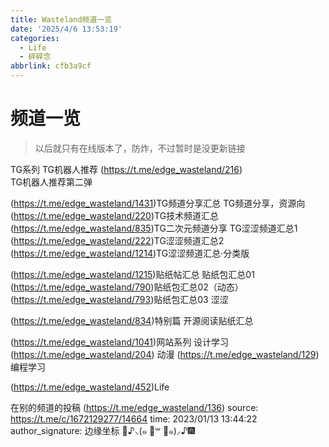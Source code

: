 ```yaml
---
title: Wasteland频道一览
date: '2025/4/6 13:53:19'
categories:
  - Life
  - 碎碎念
abbrlink: cfb3a9cf
---
```



# 频道一览

> 以后就只有在线版本了，防炸，不过暂时是没更新链接

TG系列
TG机器人推荐 (https://t.me/edge_wasteland/216)  
TG机器人推荐第二弹

 (https://t.me/edge_wasteland/1431)TG频道分享汇总
TG频道分享，资源向
 (https://t.me/edge_wasteland/220)TG技术频道汇总
 (https://t.me/edge_wasteland/835)TG二次元频道分享
TG涩涩频道汇总1
 (https://t.me/edge_wasteland/222)TG涩涩频道汇总2
 (https://t.me/edge_wasteland/1214)TG涩涩频道汇总·分类版

 (https://t.me/edge_wasteland/1215)贴纸帖汇总
贴纸包汇总01
 (https://t.me/edge_wasteland/790)贴纸包汇总02（动态）
 (https://t.me/edge_wasteland/793)贴纸包汇总03 涩涩

 (https://t.me/edge_wasteland/834)特别篇
开源阅读贴纸汇总

 (https://t.me/edge_wasteland/1041)网站系列
设计学习 (https://t.me/edge_wasteland/204)  动漫 (https://t.me/edge_wasteland/129) 编程学习


 (https://t.me/edge_wasteland/452)Life

在别的频道的投稿 (https://t.me/edge_wasteland/136)
source: https://t.me/c/1672129277/14664
time: 2023/01/13 13:44:22
author_signature: 边缘坐标 🎉♪⸜(๑ ॑꒳ ॑๑)⸝♪🎆